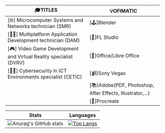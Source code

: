 | 🎓TITLES | 💡OFIMATIC |
| --- | --- |
| [🌐] Microcomputer Systems and Networks technician (SMR)| [🕹]Blender|
| [👨‍💻] Multiplatform Application Development technician (DAM)| [🎵]FL Studio|
| [🎮] Video Game Development and Virtual Reality specialist (DVRV)| [📄]Office/Libre Office|
| [🕵️‍♂️] Cybersecurity in ICT Environments specialist (CETIC)| [📹]Sony Vegas|
| |[📚]Adobe(PDF, Photoshop, After Effects, Illustrator,...)|
| |[🎨]Procreate|

|Stats| Languages|
| --- | --- |
|![Anurag's GitHub stats](https://github-readme-stats.vercel.app/api?username=DevEzro&show_icons=true&theme=cobalt)|[![Top Langs](https://github-readme-stats.vercel.app/api/top-langs/?username=DevEzro&layout=compact&count_private=true&theme=radical)](https://github.com/anuraghazra/github-readme-stats)|
<!--
**DevEzro/DevEzro** is a ✨ _special_ ✨ repository because its `README.md` (this file) appears on your GitHub profile.

Here are some ideas to get you started:

- 🔭 I’m currently working on ...
- 🌱 I’m currently learning ...
- 👯 I’m looking to collaborate on ...
- 🤔 I’m looking for help with ...
- 💬 Ask me about ...
- 📫 How to reach me: ...
- 😄 Pronouns: ...
- ⚡ Fun fact: ...
-->
